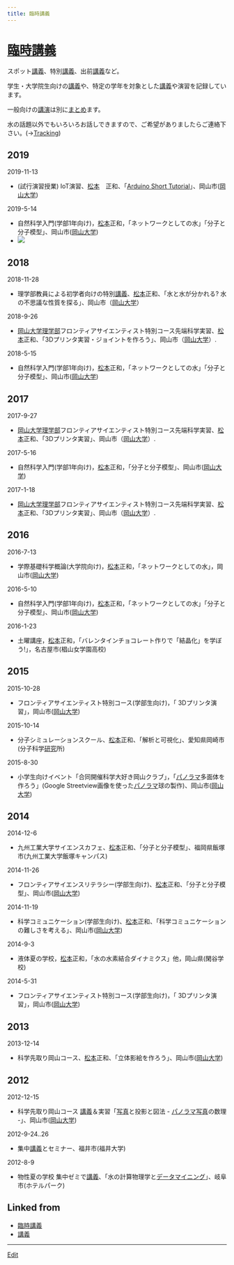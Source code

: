 ```yaml
---
title: 臨時講義
---
```

# [臨時講義](/臨時講義)

スポット[講義](/講義)、特別[講義](/講義)、出前[講義](/講義)など。

学生・大学院生向けの[講義](/講義)や、特定の学年を対象とした[講義](/講義)や演習を記録しています。

一般向けの[講演](/講演)は別に[まとめ](/まとめ)ます。

水の話題以外でもいろいろお話しできますので、ご希望がありましたらご連絡下さい。(→[Tracking](/Tracking))



## 2019

2019-11-13

* (試行演習授業) IoT演習、[松本](/松本)　正和、「[Arduino Short Tutorial](https://github.com/vitroid/ArduinoTutorials)」、岡山市([岡山大学](/岡山大学))

2019-5-14


* 自然科学入門(学部1年向け)，[松本](/松本)正和，「ネットワークとしての水」「分子と分子模型」、岡山市([岡山大学](/岡山大学))
* ![](https://i.gyazo.com/7e3296f6ffeda1ab930217ffbdb3234e.jpg)



## 2018

2018-11-28


* 理学部教員による初学者向けの特別[講義](/講義)、[松本](/松本)正和、「水と水が分かれる? 水の不思議な性質を探る」、岡山市（[岡山大学](/岡山大学)）

2018-9-26


* [岡山大学理学部](/岡山大学理学部)フロンティアサイエンティスト特別コース先端科学実習、[松本](/松本)正和、「3Dプリンタ実習・ジョイントを作ろう」、岡山市（[岡山大学](/岡山大学)）.

2018-5-15


* 自然科学入門(学部1年向け)，[松本](/松本)正和，「ネットワークとしての水」「分子と分子模型」、岡山市([岡山大学](/岡山大学))



## 2017

2017-9-27


* [岡山大学理学部](/岡山大学理学部)フロンティアサイエンティスト特別コース先端科学実習、[松本](/松本)正和、「3Dプリンタ実習」、岡山市（[岡山大学](/岡山大学)）.

2017-5-16


* 自然科学入門(学部1年向け)，[松本](/松本)正和，「分子と分子模型」、岡山市([岡山大学](/岡山大学))

2017-1-18


* [岡山大学理学部](/岡山大学理学部)フロンティアサイエンティスト特別コース先端科学実習、[松本](/松本)正和、「3Dプリンタ実習」、岡山市（[岡山大学](/岡山大学)）.



## 2016

2016-7-13


* 学際基礎科学概論(大学院向け)，[松本](/松本)正和，「ネットワークとしての水」，岡山市([岡山大学](/岡山大学))

2016-5-10


* 自然科学入門(学部1年向け)，[松本](/松本)正和，「ネットワークとしての水」「分子と分子模型」、岡山市([岡山大学](/岡山大学))

2016-1-23


* 土曜講座，[松本](/松本)正和，「バレンタインチョコレート作りで「結晶化」を学ぼう!」，名古屋市(椙山女学園高校)



## 2015

2015-10-28


* フロンティアサイエンティスト特別コース(学部生向け)，「 3Dプリンタ演習」，岡山市([岡山大学](/岡山大学))

2015-10-14


* 分子シミュレーションスクール、[松本](/松本)正和、「解析と可視化」、愛知県岡崎市(分子科学[研究](/研究)所)

2015-8-30


* 小学生向けイベント「合同開催科学大好き岡山クラブ」，「[パノラマ](/パノラマ)多面体を作ろう」(Google Streetview画像を使った[パノラマ](/パノラマ)球の製作)、岡山市([岡山大学](/岡山大学))



## 2014

2014-12-6


* 九州工業大学サイエンスカフェ、[松本](/松本)正和、「分子と分子模型」、福岡県飯塚市(九州工業大学飯塚キャンパス)

2014-11-26


* フロンティアサイエンスリテラシー(学部生向け)、[松本](/松本)正和、「分子と分子模型」、岡山市([岡山大学](/岡山大学))

2014-11-19


* 科学コミュニケーション(学部生向け)、[松本](/松本)正和、「科学コミュニケーションの難しさを考える」、岡山市([岡山大学](/岡山大学))

2014-9-3


* 液体夏の学校，[松本](/松本)正和，「水の水素結合ダイナミクス」他，岡山県(閑谷学校)

2014-5-31


* フロンティアサイエンティスト特別コース(学部生向け)，「 3Dプリンタ演習」，岡山市([岡山大学](/岡山大学))



## 2013

2013-12-14


* 科学先取り岡山コース、[松本](/松本)正和、「立体影絵を作ろう」、岡山市([岡山大学](/岡山大学))



## 2012

2012-12-15


* 科学先取り岡山コース [講義](/講義)＆実習「[写真](/写真)と投影と図法 - [パノラマ](/パノラマ)[写真](/写真)の数理 -」、岡山市([岡山大学](/岡山大学))

2012-9-24..26


* 集中[講義](/講義)とセミナー、福井市(福井大学)

2012-8-9


* 物性夏の学校 集中ゼミで[講義](/講義)、「水の計算物理学と[データマイニング](/データマイニング)」、岐阜市(ホテルパーク)





## Linked from

* [臨時講義](/臨時講義)
* [講義](/講義)


----

[Edit](https://github.com/vitroid/vitroid.github.io/edit/master/MD/臨時講義.md)

